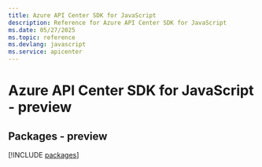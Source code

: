 ```yaml
---
title: Azure API Center SDK for JavaScript
description: Reference for Azure API Center SDK for JavaScript
ms.date: 05/27/2025
ms.topic: reference
ms.devlang: javascript
ms.service: apicenter
---
```

# Azure API Center SDK for JavaScript - preview
## Packages - preview
[!INCLUDE [packages](api-center-index.md)]